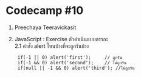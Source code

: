 # Codecamp #10
1. Preechaya Teeravickasit
2. JavaScript : Exercise ตัวดำเนินแบบตรรกะ   
2.1 คำสั่ง alert ไหนบ้างที่จะถูกรันบ้าง  

        if(-1 || 0) alert('first');     // ถูกรัน  
        if(-1 && 0) alert('second');    // ไม่ถูกรัน  
        if(null || -1 && 0) alert('third'); //ไม่ถูกรัน  